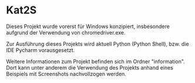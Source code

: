 # Kat2S

Dieses Projekt wurde vorerst für Windows konzipiert, insbesondere aufgrund der Verwendung von chromedriver.exe.

Zur Ausführung dieses Projekts wird aktuell Python (Python Shell), bzw. die IDE Pycharm vorausgesetzt.

Weitere Informationen zum Projekt befinden sich im Ordner "information". Dort kann unter anderem die Verwendung des Projekts anhand eines Beispiels mit Screenshots nachvollzogen werden.
